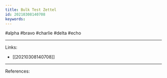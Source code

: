 ```yaml
---
title: Bulk Test Zettel
id: 20210308140708
keywords:
---
```

#alpha #bravo #charlie #delta #echo

---
Links:

- [[20210308140708]]

---
References:
